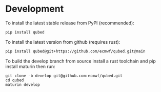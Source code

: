 # Development

To install the latest stable release from PyPI (recommended):

```bash
pip install qubed
```

To install the latest version from github (requires rust):

```bash
pip install qubed@git+https://github.com/ecmwf/qubed.git@main
```

To build the develop branch from source install a rust toolchain and pip install maturin then run:

```
git clone -b develop git@github.com:ecmwf/qubed.git
cd qubed
maturin develop
```
